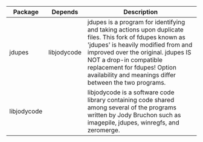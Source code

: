 | Package     | Depends     | Description                                                                                                                                                                                                                                                                                              |
|-------------|-------------|----------------------------------------------------------------------------------------------------------------------------------------------------------------------------------------------------------------------------------------------------------------------------------------------------------|
| jdupes      | libjodycode | jdupes is a program for identifying and taking actions upon duplicate files. This fork of fdupes known as 'jdupes' is heavily modified from and improved over the original. jdupes IS NOT a drop-in compatible replacement for fdupes! Option availability and meanings differ between the two programs. |
| libjodycode |             | libjodycode is a software code library containing code shared among several of the programs written by Jody Bruchon such as imagepile, jdupes, winregfs, and zeromerge.                                                                                                                                  |